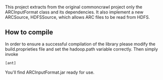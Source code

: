 This project extracts from the original commoncrawl project only the ARCInputFormat class and its dependencies. It also implement a new ARCSource, HDFSSource, which allows ARC files to be read from HDFS.

## How to compile
In order to ensure a successful compilation of the library please modify the build.proprieties file and set the hadoop.path variable correctly.
Then simply invoke 
``` bash
[ant]
```
You'll find ARCInputFormat.jar ready for use.
